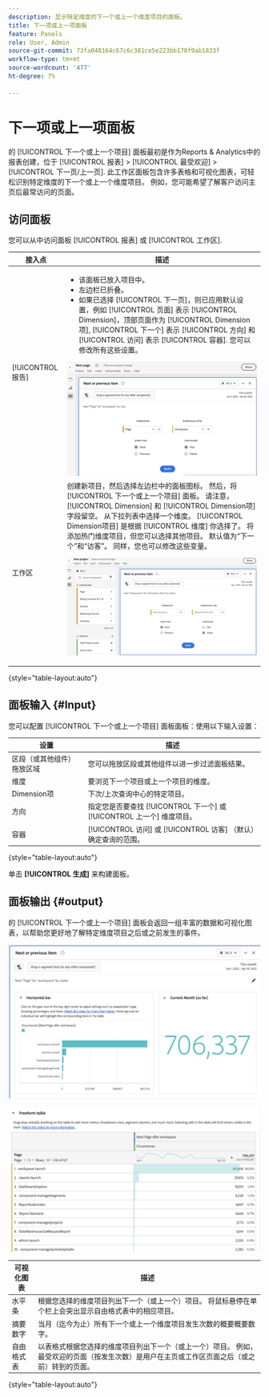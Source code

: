 ```yaml
---
description: 显示特定维度的下一个或上一个维度项目的面板。
title: 下一项或上一项面板
feature: Panels
role: User, Admin
source-git-commit: 73fa048164c67c6c381ce5e223bb178f9ab1833f
workflow-type: tm+mt
source-wordcount: '477'
ht-degree: 7%

---
```



# 下一项或上一项面板

的 [!UICONTROL 下一个或上一个项目] 面板最初是作为Reports &amp; Analytics中的报表创建，位于 [!UICONTROL 报表] > [!UICONTROL 最受欢迎] > [!UICONTROL 下一页/上一页]. 此工作区面板包含许多表格和可视化图表，可轻松识别特定维度的下一个或上一个维度项目。 例如，您可能希望了解客户访问主页后最常访问的页面。

## 访问面板

您可以从中访问面板 [!UICONTROL 报表] 或 [!UICONTROL 工作区].

| 接入点 | 描述 |
| --- | --- |
| [!UICONTROL 报告] | <ul><li>该面板已放入项目中。</li><li>左边栏已折叠。</li><li>如果已选择 [!UICONTROL 下一页]，则已应用默认设置，例如 [!UICONTROL 页面] 表示 [!UICONTROL Dimension]，顶部页面作为 [!UICONTROL Dimension项], [!UICONTROL 下一个] 表示 [!UICONTROL 方向] 和 [!UICONTROL 访问] 表示 [!UICONTROL 容器]. 您可以修改所有这些设置。</li></ul>![下一个/上一个面板](assets/next-previous.png) |
| 工作区 | 创建新项目，然后选择左边栏中的面板图标。 然后，将 [!UICONTROL 下一个或上一个项目] 面板。 请注意， [!UICONTROL Dimension] 和 [!UICONTROL Dimension项] 字段留空。 从下拉列表中选择一个维度。 [!UICONTROL Dimension项目] 是根据 [!UICONTROL 维度] 你选择了。 将添加热门维度项目，但您可以选择其他项目。 默认值为“下一个”和“访客”。 同样，您也可以修改这些变量。<p>![下一个/上一个面板](assets/next-previous2.png) |

{style=&quot;table-layout:auto&quot;}

## 面板输入 {#Input}

您可以配置 [!UICONTROL 下一个或上一个项目] 面板面板：使用以下输入设置：

| 设置 | 描述 |
| --- | --- |
| 区段（或其他组件）拖放区域 | 您可以拖放区段或其他组件以进一步过滤面板结果。 |
| 维度 | 要浏览下一个项目或上一个项目的维度。 |
| Dimension项 | 下次/上次查询中心的特定项目。 |
| 方向 | 指定您是否要查找 [!UICONTROL 下一个] 或 [!UICONTROL 上一个] 维度项目。 |
| 容器 | [!UICONTROL 访问] 或 [!UICONTROL 访客] （默认）确定查询的范围。 |

{style=&quot;table-layout:auto&quot;}

单击 **[!UICONTROL 生成]** 来构建面板。

## 面板输出 {#output}

的 [!UICONTROL 下一个或上一个项目] 面板会返回一组丰富的数据和可视化图表，以帮助您更好地了解特定维度项目之后或之前发生的事件。

![下一个/上一个面板输出](assets/next-previous-output.png)

![下一个/上一个面板输出](assets/next-previous-output2.png)

| 可视化图表 | 描述 |
| --- | --- |
| 水平条 | 根据您选择的维度项目列出下一个（或上一个）项目。 将鼠标悬停在单个栏上会突出显示自由格式表中的相应项目。 |
| 摘要数字 | 当月（迄今为止）所有下一个或上一个维度项目发生次数的概要概要数字。 |
| 自由格式表 | 以表格式根据您选择的维度项目列出下一个（或上一个）项目。 例如，最受欢迎的页面（按发生次数）是用户在主页或工作区页面之后（或之前）转到的页面。 |

{style=&quot;table-layout:auto&quot;}
